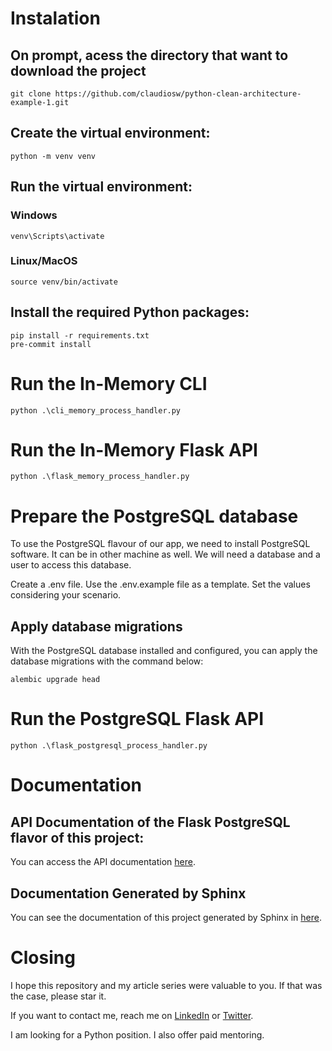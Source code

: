 # Instalation

## On prompt, acess the directory that want to download the project
```
git clone https://github.com/claudiosw/python-clean-architecture-example-1.git
```

## Create the virtual environment:
```
python -m venv venv

```

## Run the virtual environment:
### Windows
```
venv\Scripts\activate

```
### Linux/MacOS
```
source venv/bin/activate
```

## Install the required Python packages:
```
pip install -r requirements.txt
pre-commit install
```

# Run the In-Memory CLI
```
python .\cli_memory_process_handler.py
```

# Run the In-Memory Flask API
```
python .\flask_memory_process_handler.py
```

# Prepare the PostgreSQL database

To use the PostgreSQL flavour of our app, we need to install PostgreSQL software. It can be in other machine as well. We will need a database and a user to access this database.

Create a .env file. Use the .env.example file as a template. Set the values considering your scenario.

## Apply database migrations

With the PostgreSQL database installed and configured, you can apply the database migrations with the command below:

```
alembic upgrade head
```

# Run the PostgreSQL Flask API
```
python .\flask_postgresql_process_handler.py
```

# Documentation

## API Documentation of the Flask PostgreSQL flavor of this project:
You can access the API documentation [here](https://documenter.getpostman.com/view/27866946/2s93saZYEK).

## Documentation Generated by Sphinx
You can see the documentation of this project generated by Sphinx in [here](https://claudiosw.github.io/python-clean-architecture-example/docs/build/html/index.html).


# Closing

I hope this repository and my article series were valuable to you. If that was the case, please star it.

If you want to contact me, reach me on [LinkedIn](https://www.linkedin.com/in/claudiosw/) or [Twitter](https://twitter.com/ClaudioShigueoW).

I am looking for a Python position. I also offer paid mentoring.